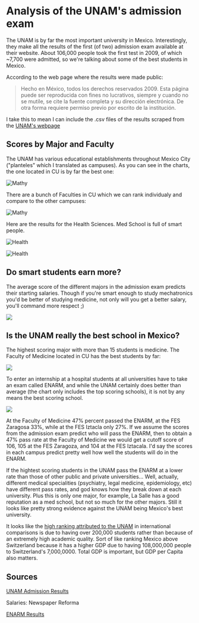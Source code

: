 Analysis of the UNAM's admission exam======================================The UNAM is by far the most important university in Mexico. Interestingly, they make all the results of the first (of two) admission exam available at their website. About 106,000 people took the first test in 2009, of which ~7,700 were admitted, so we're talking about some of the best students in Mexico.According to the web page where the results were made public:> Hecho en México, todos los derechos reservados 2009. Esta página puede ser reproducida con fines no lucrativos, siempre y cuando no se mutile, se cite la fuente completa y su dirección electrónica. De otra forma requiere permiso previo por escrito de la institución.I take this to mean I can include the .csv files of the results scraped from the [UNAM's webpage](https://servicios.dgae.unam.mx/Febrero2009/resultados/index.html)Scores by Major and Faculty-------------------------------The UNAM has various educational establishments throughout Mexico City("planteles" which I translated as campuses). As you can see in thecharts, the one located in CU is by far the best one:![Mathy](http://imgur.com/OGRAI.png)There are a bunch of Faculties in CU which we can rank individualy andcompare to the other campuses:![Mathy](http://imgur.com/4lQXt.png)Here are the results for the Health Sciences. Med School is full of smart people.![Health](http://imgur.com/zCje1.png)![Health](http://imgur.com/QhHu5.png)Do smart students earn more?------------------------------The average score of the different majors in the admission exam predicts their starting salaries. Though if you're smart enough to study mechatronics you'd be better of studying medicine, not only will you get a better salary, you'll command more respect ;)![](http://imgur.com/71oe5.png)Is the UNAM really the best school in Mexico?------------------------------------------------The highest scoring major with more than 15 students is medicine. TheFaculty of Medicine located in CU has the best students by far:![](http://imgur.com/FGia2.png)To enter an internship at a hospital students at all universities  have to take an exam called ENARM, and while the UNAM certainly does better than average (the chart only includes the top scoring schools), it is not by any means the best scoring school.![](http://imgur.com/ag4ig.png)At the Faculty of Medicine 47% percent passed the ENARM, at the FES Zaragosa 33%, while at theFES Iztacla only 27%. If we assume thescores from the admission exam predict who will pass the ENARM, thento obtain a 47% pass rate at the Faculty of Medicine we would get acutoff score of 106, 105 at the FES Zaragoza, and 104 at the FESIztacala. I'd say the scores in each campus predict pretty wellhow well the students will do in the ENARM.If the hightest scoring students in the UNAM pass the ENARM at a lowerrate than those of other public and private universities... Well,actually, different medical specialities (psychiatry, legal medicine,epidemiology, etc) have different pass rates, and god knows how theybreak down at each university. Plus this is only one major, for example, La Salle has a good reputation as a med school,but not so much for the other majors. Still it looks like prettystrong evidence against the UNAM being Mexico's best university.It looks like the [high ranking attributed to the UNAM](http://en.wikipedia.org/wiki/National_Autonomous_University_of_Mexico#Rankings) in international comparisons is due to having over 200,000 students rather than because of an extremely high academic quality. Sort of like ranking Mexico above Switzerland because it has a higher GDP due to having 108,000,000 people to Switzerland's 7,000,0000. Total GDP is important, but GDP per Capita also matters.Sources------------------[UNAM Admission Results](https://servicios.dgae.unam.mx/Febrero2009/resultados/index.html)Salaries: Newspaper Reforma[ENARM Results](http://www.scribd.com/doc/16624058/universidades)